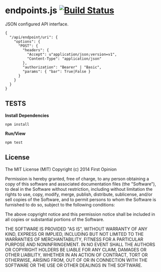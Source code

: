 endpoints.js [![Build Status](https://travis-ci.org/jaridmargolin/endpoints.js.png)](https://travis-ci.org/jaridmargolin/endpoints.js)
========================

JSON configured API interface.


```
{
  "/api/endpoint/uri": {
    "options": {
      "POST": {
        "headers": {
          "Accept": u"application/json;version=v1",
          "Content-Type": "application/json"
        },
        "authorization": "Bearer" | "Basic",
        "params": { "bar": True|False }
      }
    }
  }
}
```



## TESTS

**Install Dependencies**

```
npm install
```

**Run/View**

```
npm test
```



## License

The MIT License (MIT) Copyright (c) 2014 First Opinion

Permission is hereby granted, free of charge, to any person obtaining a copy of this software and associated documentation files (the "Software"), to deal in the Software without restriction, including without limitation the rights to use, copy, modify, merge, publish, distribute, sublicense, and/or sell copies of the Software, and to permit persons to whom the Software is furnished to do so, subject to the following conditions:

The above copyright notice and this permission notice shall be included in all copies or substantial portions of the Software.

THE SOFTWARE IS PROVIDED "AS IS", WITHOUT WARRANTY OF ANY KIND, EXPRESS OR IMPLIED, INCLUDING BUT NOT LIMITED TO THE WARRANTIES OF MERCHANTABILITY, FITNESS FOR A PARTICULAR PURPOSE AND NONINFRINGEMENT. IN NO EVENT SHALL THE AUTHORS OR COPYRIGHT HOLDERS BE LIABLE FOR ANY CLAIM, DAMAGES OR OTHER LIABILITY, WHETHER IN AN ACTION OF CONTRACT, TORT OR OTHERWISE, ARISING FROM, OUT OF OR IN CONNECTION WITH THE SOFTWARE OR THE USE OR OTHER DEALINGS IN THE SOFTWARE.